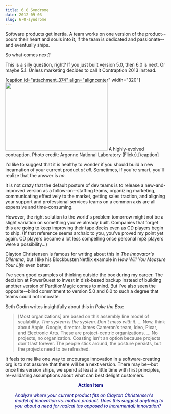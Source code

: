 ```yaml
---
title: 6.0 Syndrome
date: 2012-09-03
slug: 6-0-syndrome
---
```


Software products get inertia. A team works on one version of the product--pours their heart and souls into it, if the team is dedicated and passionate--and eventually ships.

So what comes next?

This is a silly question, right? If you just built version 5.0, then 6.0 is next. Or maybe 5.1. Unless marketing decides to call it Contraption 2013 instead.

[caption id="attachment_374" align="aligncenter" width="320"]<a href="http://www.flickr.com/photos/argonne/6863155588/"><img class="size-full wp-image-374" title="6863155588_5d71447a96_n" src="http://codecraft.co/wp-content/uploads/2012/09/6863155588_5d71447a96_n.jpg" alt="" width="320" height="213" /></a> A highly-evolved contraption. Photo credit: Argonne National Laboratory (Flickr).[/caption]

I'd like to suggest that it is healthy to wonder if you should build a new incarnation of your current product <em>at all</em>. Sometimes, if you're smart, you'll realize that the answer is <em>no</em>.

It is not crazy that the default posture of dev teams is to release a new-and-improved version as a follow-on--staffing teams, organizing marketing, communicating effectively to the market, getting sales traction, and aligning your support and professional services teams on a common axis are all expensive and time-consuming.

However, the right solution to the world's problem tomorrow might not be a slight variation on something you've already built. Companies that forget this are going to keep improving their tape decks even as CD players begin to ship. (If that reference seems archaic to you, you've proved my point yet again. CD players became a lot less compelling once personal mp3 players were a possibility...)

Clayton Christensen is famous for writing about this in <em>The Innovator's Dilemma</em>, but I like his Blockbuster/Netflix example in <em>How Will You Measure Your Life</em> even better.

I've seen good examples of thinking outside the box during my career. The decision at PowerQuest to invest in disk-based backup instead of building another version of PartitionMagic comes to mind. But I've also seen the opposite--blind commitment to version 5.0 and 6.0 to such a degree that teams could not innovate.

Seth Godin writes insightfully about this in <em>Poke the Box</em>:
<blockquote>[Most organizations] are based on this assembly line model of scalability. <em>The system is the system. Don't mess with it.</em> ... Now, think about Apple, Google, director James Cameron's team, Ideo, Pixar, and Electronic Arts. These are project-centric organizations. ... No projects, no organization. Coasting isn't an option because projects don't last forever. The people stick around, the posture persists, but the projects need to be refreshed.</blockquote>
It feels to me like one way to encourage innovation in a software-creating org is to not assume that there will be a next version. There may be--but once this version ships, we spend at least a little time with first principles, re-validating assumptions about what can best delight customers.
<p style="padding-left:30px;text-align:center;"><strong><span style="color:#000080;">Action Item</span></strong></p>
<p style="padding-left:30px;"><em><span style="color:#000080;">Analyze where your current product fits on Clayton Christensen's model of innovation vs. mature product. Does this suggest anything to you about a need for radical (as opposed to incremental) innovation?</span></em></p>